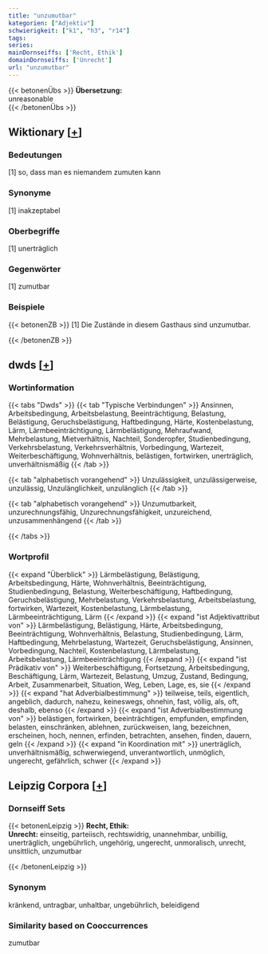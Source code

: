 ```yaml
---
title: "unzumutbar"
kategorien: ["Adjektiv"]
schwierigkeit: ["k1", "h3", "r14"]
tags:
series:
mainDornseiffs: ['Recht, Ethik']
domainDornseiffs: ['Unrecht']
url: "unzumutbar"
---
```


{{< betonenÜbs >}}
**Übersetzung:**  
unreasonable  
{{< /betonenÜbs >}}

## Wiktionary [[+](https://de.wiktionary.org/wiki/unzumutbar)]

### Bedeutungen
[1] so, dass man es niemandem zumuten kann  

### Synonyme
[1] inakzeptabel  

### Oberbegriffe
[1] unerträglich  

### Gegenwörter
[1] zumutbar  

### Beispiele
{{< betonenZB >}}
[1] Die Zustände in diesem Gasthaus sind unzumutbar.  

{{< /betonenZB >}}


## dwds [[+](https://www.dwds.de/wb/unzumutbar)]

### Wortinformation
{{< tabs "Dwds" >}}
{{< tab "Typische Verbindungen" >}}
Ansinnen, Arbeitsbedingung, Arbeitsbelastung, Beeinträchtigung, Belastung, Belästigung, Geruchsbelästigung, Haftbedingung, Härte, Kostenbelastung, Lärm, Lärmbeeinträchtigung, Lärmbelästigung, Mehraufwand, Mehrbelastung, Mietverhältnis, Nachteil, Sonderopfer, Studienbedingung, Verkehrsbelastung, Verkehrsverhältnis, Vorbedingung, Wartezeit, Weiterbeschäftigung, Wohnverhältnis, belästigen, fortwirken, unerträglich, unverhältnismäßig
{{< /tab >}}

{{< tab "alphabetisch vorangehend" >}}
Unzulässigkeit, unzulässigerweise, unzulässig, Unzulänglichkeit, unzulänglich
{{< /tab >}}

{{< tab "alphabetisch vorangehend" >}}
Unzumutbarkeit, unzurechnungsfähig, Unzurechnungsfähigkeit, unzureichend, unzusammenhängend
{{< /tab >}}

{{< /tabs >}}

### Wortprofil
{{< expand "Überblick" >}} Lärmbelästigung, Belästigung, Arbeitsbedingung, Härte, Wohnverhältnis, Beeinträchtigung, Studienbedingung, Belastung, Weiterbeschäftigung, Haftbedingung, Geruchsbelästigung, Mehrbelastung, Verkehrsbelastung, Arbeitsbelastung, fortwirken, Wartezeit, Kostenbelastung, Lärmbelastung, Lärmbeeinträchtigung, Lärm {{< /expand >}}
{{< expand "ist Adjektivattribut von" >}} Lärmbelästigung, Belästigung, Härte, Arbeitsbedingung, Beeinträchtigung, Wohnverhältnis, Belastung, Studienbedingung, Lärm, Haftbedingung, Mehrbelastung, Wartezeit, Geruchsbelästigung, Ansinnen, Vorbedingung, Nachteil, Kostenbelastung, Lärmbelastung, Arbeitsbelastung, Lärmbeeinträchtigung {{< /expand >}}
{{< expand "ist Prädikativ von" >}} Weiterbeschäftigung, Fortsetzung, Arbeitsbedingung, Beschäftigung, Lärm, Wartezeit, Belastung, Umzug, Zustand, Bedingung, Arbeit, Zusammenarbeit, Situation, Weg, Leben, Lage, es, sie {{< /expand >}}
{{< expand "hat Adverbialbestimmung" >}} teilweise, teils, eigentlich, angeblich, dadurch, nahezu, keineswegs, ohnehin, fast, völlig, als, oft, deshalb, ebenso {{< /expand >}}
{{< expand "ist Adverbialbestimmung von" >}} belästigen, fortwirken, beeinträchtigen, empfunden, empfinden, belasten, einschränken, ablehnen, zurückweisen, lang, bezeichnen, erscheinen, hoch, nennen, erfinden, betrachten, ansehen, finden, dauern, geln {{< /expand >}}
{{< expand "in Koordination mit" >}} unerträglich, unverhältnismäßig, schwerwiegend, unverantwortlich, unmöglich, ungerecht, gefährlich, schwer {{< /expand >}}

## Leipzig Corpora [[+](https://corpora.uni-leipzig.de/en/res?word=unzumutbar&corpusId=deu_newscrawl-public_2018)]

### Dornseiff Sets
{{< betonenLeipzig >}}
**Recht, Ethik:**  
**Unrecht:** einseitig, parteiisch, rechtswidrig, unannehmbar, unbillig, unerträglich, ungebührlich, ungehörig, ungerecht, unmoralisch, unrecht, unsittlich, unzumutbar  

{{< /betonenLeipzig >}}

### Synonym
kränkend, untragbar, unhaltbar, ungebührlich, beleidigend


### Similarity based on Cooccurrences
zumutbar

